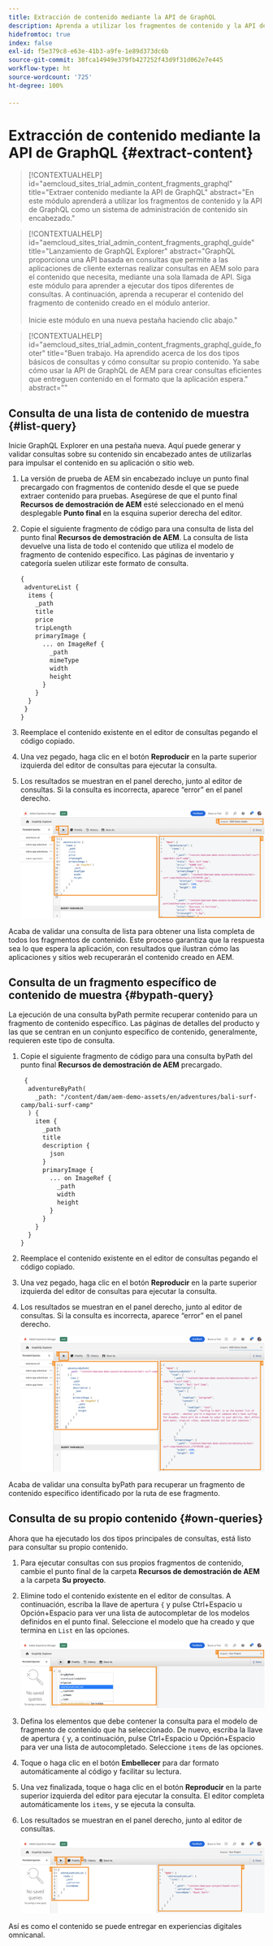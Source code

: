 ```yaml
---
title: Extracción de contenido mediante la API de GraphQL
description: Aprenda a utilizar los fragmentos de contenido y la API de GraphQL como un sistema de administración de contenido sin encabezado.
hidefromtoc: true
index: false
exl-id: f5e379c8-e63e-41b3-a9fe-1e89d373dc6b
source-git-commit: 30fca14949e379fb427252f43d9f31d062e7e445
workflow-type: ht
source-wordcount: '725'
ht-degree: 100%

---
```



# Extracción de contenido mediante la API de GraphQL {#extract-content}

>[!CONTEXTUALHELP]
>id="aemcloud_sites_trial_admin_content_fragments_graphql"
>title="Extraer contenido mediante la API de GraphQL"
>abstract="En este módulo aprenderá a utilizar los fragmentos de contenido y la API de GraphQL como un sistema de administración de contenido sin encabezado."

>[!CONTEXTUALHELP]
>id="aemcloud_sites_trial_admin_content_fragments_graphql_guide"
>title="Lanzamiento de GraphQL Explorer"
>abstract="GraphQL proporciona una API basada en consultas que permite a las aplicaciones de cliente externas realizar consultas en AEM solo para el contenido que necesita, mediante una sola llamada de API. Siga este módulo para aprender a ejecutar dos tipos diferentes de consultas. A continuación, aprenda a recuperar el contenido del fragmento de contenido creado en el módulo anterior.<br><br>Inicie este módulo en una nueva pestaña haciendo clic abajo."

>[!CONTEXTUALHELP]
>id="aemcloud_sites_trial_admin_content_fragments_graphql_guide_footer"
>title="Buen trabajo. Ha aprendido acerca de los dos tipos básicos de consultas y cómo consultar su propio contenido. Ya sabe cómo usar la API de GraphQL de AEM para crear consultas eficientes que entreguen contenido en el formato que la aplicación espera."
>abstract=""

## Consulta de una lista de contenido de muestra {#list-query}

Inicie GraphQL Explorer en una pestaña nueva. Aquí puede generar y validar consultas sobre su contenido sin encabezado antes de utilizarlas para impulsar el contenido en su aplicación o sitio web.

1. La versión de prueba de AEM sin encabezado incluye un punto final precargado con fragmentos de contenido desde el que se puede extraer contenido para pruebas. Asegúrese de que el punto final **Recursos de demostración de AEM** esté seleccionado en el menú desplegable **Punto final** en la esquina superior derecha del editor.

1. Copie el siguiente fragmento de código para una consulta de lista del punto final **Recursos de demostración de AEM**. La consulta de lista devuelve una lista de todo el contenido que utiliza el modelo de fragmento de contenido específico. Las páginas de inventario y categoría suelen utilizar este formato de consulta.

   ```text
   {
    adventureList {
     items {
       _path
       title
       price
       tripLength
       primaryImage {
         ... on ImageRef {
           _path
           mimeType
           width
           height
         }
       }
     }
    }
   }
   ```

1. Reemplace el contenido existente en el editor de consultas pegando el código copiado.

1. Una vez pegado, haga clic en el botón **Reproducir** en la parte superior izquierda del editor de consultas para ejecutar la consulta.

1. Los resultados se muestran en el panel derecho, junto al editor de consultas. Si la consulta es incorrecta, aparece “error” en el panel derecho.

   ![Consulta de lista](assets/do-not-localize/list-query-1-3-4-5.png)

Acaba de validar una consulta de lista para obtener una lista completa de todos los fragmentos de contenido. Este proceso garantiza que la respuesta sea lo que espera la aplicación, con resultados que ilustran cómo las aplicaciones y sitios web recuperarán el contenido creado en AEM.

## Consulta de un fragmento específico de contenido de muestra {#bypath-query}

La ejecución de una consulta byPath permite recuperar contenido para un fragmento de contenido específico. Las páginas de detalles del producto y las que se centran en un conjunto específico de contenido, generalmente, requieren este tipo de consulta.

1. Copie el siguiente fragmento de código para una consulta byPath del punto final **Recursos de demostración de AEM** precargado.

   ```text
    {
     adventureByPath(
       _path: "/content/dam/aem-demo-assets/en/adventures/bali-surf-camp/bali-surf-camp"
     ) {
       item {
         _path
         title
         description {
           json
         }
         primaryImage {
           ... on ImageRef {
             _path
             width
             height
           }
         }
       }
     }
   }
   ```

1. Reemplace el contenido existente en el editor de consultas pegando el código copiado.

1. Una vez pegado, haga clic en el botón **Reproducir** en la parte superior izquierda del editor de consultas para ejecutar la consulta.

1. Los resultados se muestran en el panel derecho, junto al editor de consultas. Si la consulta es incorrecta, aparece “error” en el panel derecho.

   ![Resultados de consulta de byPath](assets/do-not-localize/bypath-query-2-3-4.png)

Acaba de validar una consulta byPath para recuperar un fragmento de contenido específico identificado por la ruta de ese fragmento.

## Consulta de su propio contenido {#own-queries}

Ahora que ha ejecutado los dos tipos principales de consultas, está listo para consultar su propio contenido.

1. Para ejecutar consultas con sus propios fragmentos de contenido, cambie el punto final de la carpeta **Recursos de demostración de AEM** a la carpeta **Su proyecto**.

1. Elimine todo el contenido existente en el editor de consultas. A continuación, escriba la llave de apertura `{` y pulse Ctrl+Espacio u Opción+Espacio para ver una lista de autocompletar de los modelos definidos en el punto final. Seleccione el modelo que ha creado y que termina en `List` en las opciones.

   ![Inicio de consulta personalizada](assets/do-not-localize/custom-query-1-2.png)

1. Defina los elementos que debe contener la consulta para el modelo de fragmento de contenido que ha seleccionado. De nuevo, escriba la llave de apertura `{` y, a continuación, pulse Ctrl+Espacio u Opción+Espacio para ver una lista de autocompletado. Seleccione `items` de las opciones.

1. Toque o haga clic en el botón **Embellecer** para dar formato automáticamente al código y facilitar su lectura.

1. Una vez finalizada, toque o haga clic en el botón **Reproducir** en la parte superior izquierda del editor para ejecutar la consulta. El editor completa automáticamente los `items`, y se ejecuta la consulta.

1. Los resultados se muestran en el panel derecho, junto al editor de consultas.

   ![Ejecución de una consulta personalizada](assets/do-not-localize/custom-query-3-4-5-6.png)

Así es como el contenido se puede entregar en experiencias digitales omnicanal.
